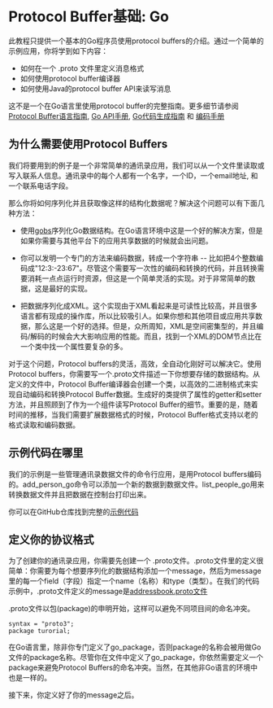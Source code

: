 # Protocol Buffer基础: Go

此教程只提供一个基本的Go程序员使用protocol buffers的介绍。通过一个简单的示例应用，你将学到如下内容：
* 如何在一个 .proto 文件里定义消息格式
* 如何使用protocol buffer编译器
* 如何使用Java的protocol buffer API来读写消息

这不是一个在Go语言里使用protocol buffer的完整指南。更多细节请参阅[Protocol Buffer语言指南](../Overview/LanguageGuideProto3.md), [Go API手册](https://godoc.org/github.com/golang/protobuf/proto), [Go代码生成指南](https://developers.google.com/protocol-buffers/docs/reference/go-generated) 和 [编码手册](https://developers.google.com/protocol-buffers/docs/encoding)

## 为什么需要使用Protocol Buffers

我们将要用到的例子是一个非常简单的通讯录应用，我们可以从一个文件里读取或写入联系人信息。通讯录中的每个人都有一个名字，一个ID，一个email地址, 和一个联系电话字段。

那么你将如何序列化并且获取像这样的结构化数据呢？解决这个问题可以有下面几种方法：

* 使用[gobs](https://golang.org/pkg/encoding/gob/)序列化Go数据结构。在Go语言环境中这是一个好的解决方案，但是如果你需要与其他平台下的应用共享数据的时候就会出问题。

* 你可以发明一个专门的方法来编码数据，转成一个字符串 -- 比如把4个整数编码成"12:3:-23:67"。尽管这个需要写一次性的编码和转换的代码，并且转换需要消耗一点点运行时资源，但这是一个简单灵活的实现。对于非常简单的数据，这是最好的实现。

* 把数据序列化成XML。这个实现由于XML看起来是可读性比较高，并且很多语言都有现成的操作库，所以比较吸引人。如果你想和其他项目或应用共享数据，那么这是一个好的选择。但是，众所周知，XML是空间密集型的，并且编码/解码的时候会大大影响应用的性能。而且，找到一个XML的DOM节点比在一个类中找一个属性要复杂的多。

对于这个问题，Protocol buffers的灵活，高效，全自动化刚好可以解决它。使用Protocol buffers，你需要写一个.proto文件描述一下你想要存储的数据结构。从定义的文件中，Protocol Buffer编译器会创建一个类，以高效的二进制格式来实现自动编码和转换Protocol Buffer数据。生成好的类提供了属性的getter和setter方法，并且照顾到了作为一个组件读写Protocol Buffer的细节。重要的是，随着时间的推移，当我们需要扩展数据格式的时候，Protocol Buffer格式支持以老的格式读取和编码数据。

## 示例代码在哪里
我们的示例是一些管理通讯录数据文件的命令行应用，是用Protocol buffers编码的。add_person_go命令可以添加一个新的数据到数据文件。list_people_go用来转换数据文件并且把数据在控制台打印出来。

你可以在GitHub仓库找到完整的[示例代码](https://github.com/google/protobuf/tree/master/examples)

## 定义你的协议格式
为了创建你的通讯录应用，你需要先创建一个 .proto文件。.proto文件里的定义很简单：你需要为每个想要序列化的数据结构添加一个message，然后为message里的每一个field（字段）指定一个name（名称）和type（类型）。在我们的代码示例中，.proto文件定义的message是[addressbook.proto文件](https://github.com/google/protobuf/blob/master/examples/addressbook.proto)

.proto文件以包(package)的申明开始，这样可以避免不同项目间的命名冲突。

```
syntax = "proto3";
package turorial;
```

在Go语言里，除非你专门定义了go_package，否则package的名称会被用做Go文件的package名称。尽管你在文件中定义了go_package，你依然需要定义一个package来避免Protocol Buffers的命名冲突。当然，在其他非Go语言的环境中也是一样的。

接下来，你定义好了你的message之后。